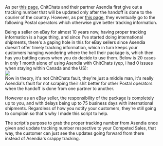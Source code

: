 As per [this page](https://support.chitchats.com/support/solutions/articles/47000426692), ChitChats and their partner Asendia first give out a tracking number that will be updated only after the handoff is done to the courier of the country. However, as per [this page](https://support.chitchats.com/support/solutions/articles/47000426372-which-countries-does-asendia-ship-to-), they eventually go to the following Postal operators which otherwise give better tracking information.

Being a seller on eBay for almost 10 years now, having proper tracking information is a huge thing, and since I've started doing international shipments, there's a gaping hole in this for eBay sellers since Asendia doesn't offer timely tracking information, which in turn keeps your customers hanging wondering where the hell their package is, which then has you battling cases when you do decide to use them. Below is 20 cases in only 1 month alone of using Asendia with ChitChats (yep, i had 0 issues when staying within Canada and the US):<br /> 
![](https://i.imgur.com/MiF2bPQ.png)<br /> 
Now in theory, it's not ChitChats fault, they're just a middle man, it's really Asendia's fault for not scraping their shit better for other Postal operators when the handoff is done from one partner to another.

However as an eBay seller, the responsibility of the package is completely up to you, and with delays being up to 75 business days with international shipments. Regardless of how you notify your customers, they're still going to complain so that's why I made this script to help.

The script's purpose to grab the proper tracking number from Asendia once given and update tracking number respective to your Competed Sales, that way, the customer can just see the updates going forward from there instead of Asendia's crappy tracking.